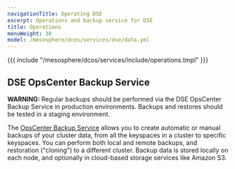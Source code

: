 ```yaml
---
navigationTitle: Operating DSE
excerpt: Operations and backup service for DSE
title: Operations
menuWeight: 30
model: /mesosphere/dcos/services/dse/data.yml
---
```


{{{ include "/mesosphere/dcos/services/include/operations.tmpl" }}}

## DSE OpsCenter Backup Service

<p class="message--warning"><strong>WARNING: </strong>Regular backups should be performed via the DSE OpsCenter Backup Service in production environments.  Backups and restores should be tested in a staging environment.</p>

The [OpsCenter Backup Service](https://docs.datastax.com/en/latest-opscenter/opsc/online_help/services/opscBackupService.html) allows you to create automatic or manual backups of your cluster data, from all the keyspaces in a cluster to specific keyspaces. You can perform both local and remote backups, and restoration ("cloning") to a different cluster. Backup data is stored locally on each node, and optionally in cloud-based storage services like Amazon S3.
